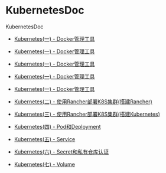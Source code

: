# KubernetesDoc
KubernetesDoc



* [Kubernetes(一) - Docker管理工具]()
* [Kubernetes(一) - Docker管理工具]()
* [Kubernetes(一) - Docker管理工具]()
* [Kubernetes(一) - Docker管理工具]()


* [Kubernetes(一) - Docker管理工具](https://github.com/sunmi-OS/KubernetesDoc/blob/master/src/kubernetes/Kubernetes.0.01.md)
* [Kubernetes(二) - 使用Rancher部署K8S集群(搭建Rancher)](https://github.com/sunmi-OS/KubernetesDoc/blob/master/src/kubernetes/Kubernetes.0.02.md)
* [Kubernetes(三) - 使用Rancher部署K8S集群(搭建Kubernetes)](https://github.com/sunmi-OS/KubernetesDoc/blob/master/src/kubernetes/Kubernetes.0.03.md)
* [Kubernetes(四) - Pod和Deployment](https://github.com/sunmi-OS/KubernetesDoc/blob/master/src/kubernetes/Kubernetes.0.04.md)
* [Kubernetes(五) - Service](https://github.com/sunmi-OS/KubernetesDoc/blob/master/src/kubernetes/Kubernetes.0.05.md)
* [Kubernetes(六) - Secret和私有仓库认证](https://github.com/sunmi-OS/KubernetesDoc/blob/master/src/kubernetes/Kubernetes.0.06.md)
* [Kubernetes(七) - Volume](https://github.com/sunmi-OS/KubernetesDoc/blob/master/src/kubernetes/Kubernetes.0.07.md)

